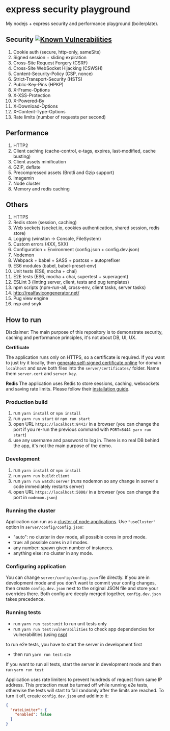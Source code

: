 # express security playground
My nodejs + express security and performance playground (boilerplate).

## Security [![Known Vulnerabilities](https://snyk.io/test/github/mcibique/express-security/badge.svg)](https://snyk.io/test/github/mcibique/express-security)

1. Cookie auth (secure, http-only, sameSite)
1. Signed session + sliding expiration
1. Cross-Site Request Forgery (CSRF)
1. Cross-Site WebSocket Hijacking (CSWSH)
1. Content-Security-Policy (CSP, nonce)
1. Strict-Transport-Security (HSTS)
1. Public-Key-Pins (HPKP)
1. X-Frame-Options
1. X-XSS-Protection
1. X-Powered-By
1. X-Download-Options
1. X-Content-Type-Options
1. Rate limits (number of requests per second)

## Performance

1. HTTP2
1. Client caching (cache-control, e-tags, expires, last-modified, cache busting)
1. Client assets minification
1. GZIP, deflate
1. Precompressed assets (Brotli and Gzip support)
1. Imagemin
1. Node cluster
1. Memory and redis caching

## Others

1. HTTPS
1. Redis store (session, caching)
1. Web sockets (socket.io, cookies authentication, shared session, redis store)
1. Logging (winston -> Console, FileSystem)
1. Custom errors (4XX, 5XX)
1. Configuration + Environment (config.json + config.dev.json)
1. Nodemon
1. Webpack + babel + SASS + postcss + autoprefixer
1. ES6 modules (babel, babel-preset-env)
1. Unit tests (ES6, mocha + chai)
1. E2E tests (ES6, mocha + chai, supertest + superagent)
1. ESLint 3 (linting server, client, tests and pug templates)
1. npm scripts (npm-run-all, cross-env, client tasks, server tasks)
1. http://realfavicongenerator.net/
1. Pug view engine
1. nsp and snyk

## How to run

Disclaimer: The main purpose of this repository is to demonstrate security, caching and performance principles, it's not about DB, UI, UX.

**Certificate**

The application runs only on HTTPS, so a certificate is required. If you want to just try it locally, then [generate self-signed certificate online](http://www.selfsignedcertificate.com/) for domain `localhost` and save both files into the `server/certificates/` folder. Name them `server.cert` and `server.key`.

**Redis**
The application uses Redis to store sessions, caching, websockets and saving rate limits. Please follow their [installation guide](https://redis.io/topics/quickstart).

### Production build

1. run `yarn install` or `npm install`
2. run `yarn run start` or `npm run start`
3. open URL `https://localhost:8443/` in a browser (you can change the port if you re-run the previous command with `PORT=8444 yarn run start`)
4. use any username and password to log in. There is no real DB behind the app, it's not the main purpose of the demo.

### Development

1. run `yarn install` or `npm install`
2. run `yarn run build:client`
3. run `yarn run watch:server` (runs nodemon so any change in server's code immediately restarts server)
4. open URL `https://localhost:5000/` in a browser (you can change the port in `nodemon.json`)

### Running the cluster

Application can run as a [cluster of node applications](https://nodejs.org/api/cluster.html). Use `"useCluster"` option in `server/config/config.json`:
* "auto": no cluster in dev mode, all possible cores in prod mode.
* true: all possible cores in all modes.
* any number: spawn given number of instances.
* anything else: no cluster in any mode.

### Configuring application
You can change `server/config/config.json` file directly. If you are in development mode and you don't want to commit your config changes, then create `config.dev.json` next to the original JSON file and store your overrides there. Both config are deeply merged together, `config.dev.json` takes precedence.

### Running tests
* run `yarn run test:unit` to run unit tests only
* run `yarn run test:vulnerabilities` to check app dependencies for vulnerabilities (using [nsp](https://www.npmjs.com/package/nsp))

to run e2e tests, you have to start the server in development first
* then run `yarn run test:e2e`

If you want to run all tests, start the server in development mode and then run `yarn run test`

Application uses rate limiters to prevent hundreds of request from same IP address. This protection must be turned off while running e2e tests, otherwise the tests will start to fail randomly after the limits are reached. To turn it off, create `config.dev.json` and add into it:
```json
{
  "rateLimiter": {
    "enabled": false
  }
}
```